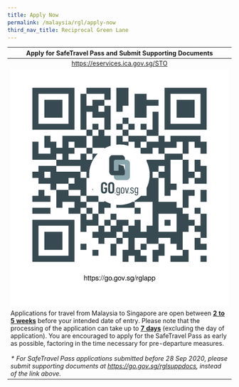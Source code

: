 ```yaml
---
title: Apply Now
permalink: /malaysia/rgl/apply-now
third_nav_title: Reciprocal Green Lane
---
```


<table>
  <thead>
    <tr>
      <th style="text-align:center">Apply for SafeTravel Pass and Submit Supporting Documents</th>
    <!--  <th>Submission of Supporting Documents for SafeTravel Pass Application</th>-->
    </tr>
  </thead>
  <tbody>
    <tr>
      <td width="50%" style="text-align:center;"><a href="https://eservices.ica.gov.sg/STO">https://eservices.ica.gov.sg/STO</a></td>
    <!--  <td width="50%"><a href="https://go.gov.sg/rglsuppdocs">https://go.gov.sg/rglsuppdocs</a></td>-->
    </tr>
    <tr>
      <td><a href="https://eservices.ica.gov.sg/STO"><img src="/images/qr-rglapp.png" alt="https://eservices.ica.gov.sg/STO" title="https://eservices.ica.gov.sg/STO"></a></td>
     <!-- <td><a href="https://go.gov.sg/rglsuppdocs"><img src="/images/qr-rglsuppdocs.png" alt="https://go.gov.sg/rglsuppdocs" title="https://go.gov.sg/rglsuppdocs"></a></td>-->
    </tr>
    <tr>
      <td colspan="2">Applications for travel from Malaysia to Singapore are open between <b><u>2 to 5 weeks</u></b> before your intended date of entry. Please note that the processing of the application can take up to <b><u>7 days</u></b> (excluding the day of application). You are encouraged to apply for the SafeTravel Pass as early as possible, factoring in the time necessary for pre-departure measures.<br><br> <i>* For SafeTravel Pass applications submitted before 28 Sep 2020, please submit supporting documents at <a href="https://go.gov.sg/rglsuppdocs">https://go.gov.sg/rglsuppdocs</a>, instead of the link above.</i>
      </td>
    </tr>
  </tbody>
</table>




 

 
